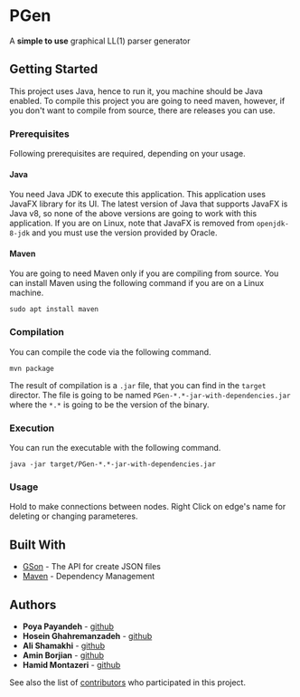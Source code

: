 # PGen

A **simple to use** graphical LL(1) parser generator


## Getting Started

This project uses Java, hence to run it, you machine should be Java enabled. To compile this project you are going to need maven, however, if you don't want to compile from source, there are releases you can use.

### Prerequisites

Following prerequisites are required, depending on your usage.

#### Java

You need Java JDK to execute this application. This application uses JavaFX library for its UI. The latest version of Java that supports JavaFX is Java v8, so none of the above versions are going to work with this application. If you are on Linux, note that JavaFX is removed from `openjdk-8-jdk` and you must use the version provided by Oracle.

#### Maven

You are going to need Maven only if you are compiling from source. You can install Maven using the following command if you are on a Linux machine.

```
sudo apt install maven
```

### Compilation

You can compile the code via the following command.

```
mvn package
```

The result of compilation is a `.jar` file, that you can find in the `target` director. The file is going to be named `PGen-*.*-jar-with-dependencies.jar` where the `*.*` is going to be the version of the binary.

### Execution

You can run the executable with the following command.

```
java -jar target/PGen-*.*-jar-with-dependencies.jar
```

### Usage

Hold <Shift> to make connections between nodes.
Right Click on edge's name for deleting or changing parameteres.

## Built With

* [GSon](https://github.com/google/gson) - The API for create JSON files
* [Maven](https://maven.apache.org/) - Dependency Management

## Authors
* **Poya Payandeh** - [github](https://github.com/pouyapayandeh)
* **Hosein Ghahremanzadeh** - [github](https://github.com/IYP-Programer-Yeah)
* **Ali Shamakhi** - [github](https://github.com/ali-shamakhi)
* **Amin Borjian** - [github](https://github.com/Borjianamin98)
* **Hamid Montazeri** - [github](https://github.com/hamidhandid)

See also the list of [contributors](graphs/contributors) who participated in this project.
